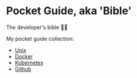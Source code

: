 # Pocket Guide, aka 'Bible'

The developer's bible 👨‍💻

My pocket guide collection:

- [Unix](unix/README.md)
- [Docker](docker/README.md)
- [Kubernetes](kubernetes/README.md)
- [Github](github/README.md)
